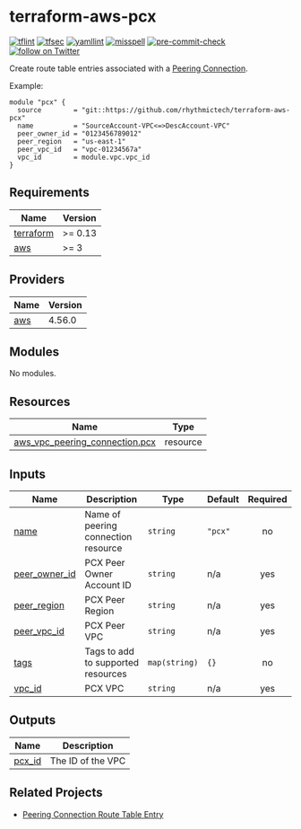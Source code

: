 # terraform-aws-pcx

[![tflint](https://github.com/rhythmictech/terraform-aws-pcx/workflows/tflint/badge.svg?branch=master&event=push)](https://github.com/rhythmictech/terraform-aws-pcx/actions?query=workflow%3Atflint+event%3Apush+branch%3Amaster)
[![tfsec](https://github.com/rhythmictech/terraform-aws-pcx/workflows/tfsec/badge.svg?branch=master&event=push)](https://github.com/rhythmictech/terraform-aws-pcx/actions?query=workflow%3Atfsec+event%3Apush+branch%3Amaster)
[![yamllint](https://github.com/rhythmictech/terraform-aws-pcx/workflows/yamllint/badge.svg?branch=master&event=push)](https://github.com/rhythmictech/terraform-aws-pcx/actions?query=workflow%3Ayamllint+event%3Apush+branch%3Amaster)
[![misspell](https://github.com/rhythmictech/terraform-aws-pcx/workflows/misspell/badge.svg?branch=master&event=push)](https://github.com/rhythmictech/terraform-aws-pcx/actions?query=workflow%3Amisspell+event%3Apush+branch%3Amaster)
[![pre-commit-check](https://github.com/rhythmictech/terraform-aws-pcx/workflows/pre-commit-check/badge.svg?branch=master&event=push)](https://github.com/rhythmictech/terraform-aws-pcx/actions?query=workflow%3Apre-commit-check+event%3Apush+branch%3Amaster)
<a href="https://twitter.com/intent/follow?screen_name=RhythmicTech"><img src="https://img.shields.io/twitter/follow/RhythmicTech?style=social&logo=twitter" alt="follow on Twitter"></a>


Create route table entries associated with a [Peering Connection](https://docs.aws.amazon.com/vpc/latest/peering/what-is-vpc-peering.html).

Example:

```
module "pcx" {
  source        = "git::https://github.com/rhythmictech/terraform-aws-pcx"
  name          = "SourceAccount-VPC<=>DescAccount-VPC"
  peer_owner_id = "0123456789012"
  peer_region   = "us-east-1"
  peer_vpc_id   = "vpc-01234567a"
  vpc_id        = module.vpc.vpc_id
}
```

<!-- BEGINNING OF PRE-COMMIT-TERRAFORM DOCS HOOK -->
## Requirements

| Name | Version |
|------|---------|
| <a name="requirement_terraform"></a> [terraform](#requirement\_terraform) | >= 0.13 |
| <a name="requirement_aws"></a> [aws](#requirement\_aws) | >= 3 |

## Providers

| Name | Version |
|------|---------|
| <a name="provider_aws"></a> [aws](#provider\_aws) | 4.56.0 |

## Modules

No modules.

## Resources

| Name | Type |
|------|------|
| [aws_vpc_peering_connection.pcx](https://registry.terraform.io/providers/hashicorp/aws/latest/docs/resources/vpc_peering_connection) | resource |

## Inputs

| Name | Description | Type | Default | Required |
|------|-------------|------|---------|:--------:|
| <a name="input_name"></a> [name](#input\_name) | Name of peering connection resource | `string` | `"pcx"` | no |
| <a name="input_peer_owner_id"></a> [peer\_owner\_id](#input\_peer\_owner\_id) | PCX Peer Owner Account ID | `string` | n/a | yes |
| <a name="input_peer_region"></a> [peer\_region](#input\_peer\_region) | PCX Peer Region | `string` | n/a | yes |
| <a name="input_peer_vpc_id"></a> [peer\_vpc\_id](#input\_peer\_vpc\_id) | PCX Peer VPC | `string` | n/a | yes |
| <a name="input_tags"></a> [tags](#input\_tags) | Tags to add to supported resources | `map(string)` | `{}` | no |
| <a name="input_vpc_id"></a> [vpc\_id](#input\_vpc\_id) | PCX VPC | `string` | n/a | yes |

## Outputs

| Name | Description |
|------|-------------|
| <a name="output_pcx_id"></a> [pcx\_id](#output\_pcx\_id) | The ID of the VPC |
<!-- END OF PRE-COMMIT-TERRAFORM DOCS HOOK -->

## Related Projects
* [Peering Connection Route Table Entry](https://github.com/rhythmictech/terraform-aws-pcx-route-cidr)
